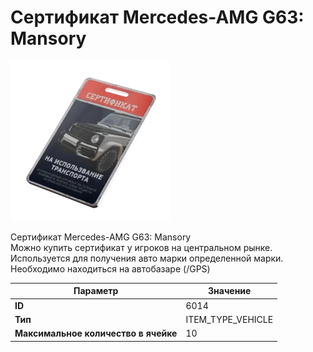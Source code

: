 # Сертификат Mercedes-AMG G63: Mansory

![Item Image](../img/6014.webp?raw=true)

Сертификат Mercedes-AMG G63: Mansory<br>Можно купить сертификат у игроков на центральном рынке.<br>Используется для получения авто марки определенной марки.<br>Необходимо находиться на автобазаре (/GPS)


| Параметр | Значение |
|----------|----------|
| **ID** | 6014 |
| **Тип** | ITEM_TYPE_VEHICLE |
| **Максимальное количество в ячейке** | 10 |

